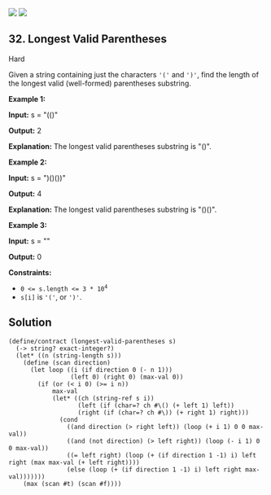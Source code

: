 [![](https://img.shields.io/github/stars/javadev/LeetCode-in-All?label=Stars&style=flat-square)](https://github.com/javadev/LeetCode-in-All)
[![](https://img.shields.io/github/forks/javadev/LeetCode-in-All?label=Fork%20me%20on%20GitHub%20&style=flat-square)](https://github.com/javadev/LeetCode-in-All/fork)

## 32\. Longest Valid Parentheses

Hard

Given a string containing just the characters `'('` and `')'`, find the length of the longest valid (well-formed) parentheses substring.

**Example 1:**

**Input:** s = "(()"

**Output:** 2

**Explanation:** The longest valid parentheses substring is "()".

**Example 2:**

**Input:** s = ")()())"

**Output:** 4

**Explanation:** The longest valid parentheses substring is "()()".

**Example 3:**

**Input:** s = ""

**Output:** 0

**Constraints:**

*   <code>0 <= s.length <= 3 * 10<sup>4</sup></code>
*   `s[i]` is `'('`, or `')'`.

## Solution

```racket
(define/contract (longest-valid-parentheses s)
  (-> string? exact-integer?)
  (let* ((n (string-length s)))
    (define (scan direction)
      (let loop ((i (if direction 0 (- n 1)))
                 (left 0) (right 0) (max-val 0))
        (if (or (< i 0) (>= i n))
            max-val
            (let* ((ch (string-ref s i))
                   (left (if (char=? ch #\() (+ left 1) left))
                   (right (if (char=? ch #\)) (+ right 1) right)))
              (cond
                ((and direction (> right left)) (loop (+ i 1) 0 0 max-val))
                ((and (not direction) (> left right)) (loop (- i 1) 0 0 max-val))
                ((= left right) (loop (+ (if direction 1 -1) i) left right (max max-val (+ left right))))
                (else (loop (+ (if direction 1 -1) i) left right max-val)))))))
    (max (scan #t) (scan #f))))
```
